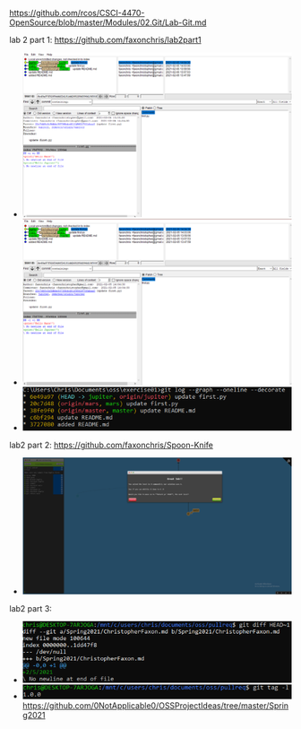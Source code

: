 https://github.com/rcos/CSCI-4470-OpenSource/blob/master/Modules/02.Git/Lab-Git.md

lab 2 part 1: 
https://github.com/faxonchris/lab2part1
* ![gitk](gitk.png)
* ![gitkall](gitkall.png)
* ![gitlog](gitlog.png)

lab2 part 2: 
https://github.com/faxonchris/Spoon-Knife
* ![level4](level4.png)

lab2 part 3:
* ![gitdiff](gitdiff.png)
* ![gittag](gittag.png)
https://github.com/0NotApplicable0/OSSProjectIdeas/tree/master/Spring2021